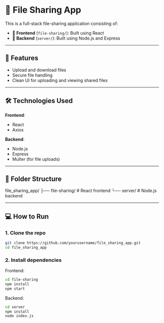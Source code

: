# 📁 File Sharing App

This is a full-stack file-sharing application consisting of:

- 🔷 **Frontend** (`file-sharing/`): Built using React
- 🔷 **Backend** (`server/`): Built using Node.js and Express

---

## 🚀 Features

- Upload and download files
- Secure file handling
- Clean UI for uploading and viewing shared files

---

## 🛠️ Technologies Used

**Frontend**:
- React
- Axios

**Backend**:
- Node.js
- Express
- Multer (for file uploads)

---

## 🧩 Folder Structure

file_sharing_app/
├── file-sharing/ # React frontend
└── server/ # Node.js backend


---

## 💻 How to Run

### 1. Clone the repo
```bash
git clone https://github.com/yourusername/file_sharing_app.git
cd file_sharing_app

```
### 2. Install dependencies
Frontend:
```bash
cd file-sharing
npm install
npm start
```

Backend:
```bash
cd server
npm install
node index.js
```
